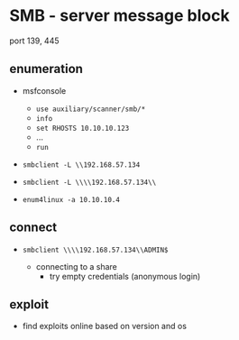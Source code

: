 # SMB - server message block

port 139, 445

## enumeration

- msfconsole

  - `use auxiliary/scanner/smb/*`
  - `info`
  - `set RHOSTS 10.10.10.123`
  - ...
  - `run`

- `smbclient -L \\192.168.57.134`
- `smbclient -L \\\\192.168.57.134\\`

- `enum4linux -a 10.10.10.4`

## connect

- `smbclient \\\\192.168.57.134\\ADMIN$`

  - connecting to a share
    - try empty credentials (anonymous login)

## exploit

- find exploits online based on version and os
